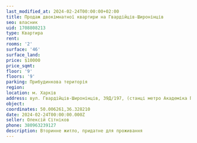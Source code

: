 ```yaml
---
last_modified_at: 2024-02-24T00:00:00+02:00
title: Продаж двокімнатної квартири на Гвардійців-Широнінців
seo: власник
uid: 1708808213
type: Квартира
rent:
rooms: '2'
surface: '46'
surface_land:
price: $10000
price_sqmt:
floor: '9'
floors: '9'
parking: Прибудинкова територія
region:
location: м. Харків
address: вул. Гвардійців-Широнінців, 39Д/197, (станці метро Академіка Павлова), Салтівський район
object:
coordinates: 50.006261,36.328210
date: 2024-02-24T00:00:00.000Z
seller: Олексій Сітніков
phone: 380963239127
description: Вторинне житло, придатне для проживання
---
```

